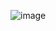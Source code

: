 ![image](https://github.com/NechayDanil/Docker/assets/136078673/41096e16-87c4-4a64-8cac-fe7539cb0aa9)
